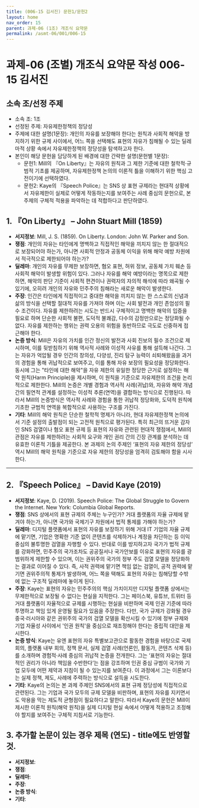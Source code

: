 ```yaml
---
title: (006-15 김서진) 문헌1/문헌2
layout: home
nav_order: 15
parent: 과제-06 (1조) 개조식 요약문
permalink: /asmt-06/001/006-15
---
```


# 과제-06 (조별) 개조식 요약문 작성 006-15 김서진

## 소속 조/선정 주제

- 소속 조: 1조
- 선정된 주제: 자유제한정책의 정당성
- 주제에 대한 설명(1문장): 개인의 자유를 보장해야 한다는 원칙과 사회적 해악을 방지하기 위한 규제 사이에서, 어느 쪽을 선택해도 표현의 자유가 침해될 수 있는 딜레마적 상황 속에서 자유제한정책의 정당성을 탐색하고자 한다.
- 본인이 해당 문헌을 담당하게 된 배경에 대한 간략한 설명(문헌별 1문장):  
  - 문헌1:  Mill의 『On Liberty』는 자유의 원칙과 그 제한 기준에 대한 철학적·규범적 기초를 제공하며, 자유제한정책 논의의 이론적 틀을 이해하기 위한 핵심 고전이기에 선택하였다.
  - 문헌2: Kaye의 『Speech Police』는 SNS 상 표현 규제라는 현대적 상황에서 자유제한이 실제로 어떻게 작동하는지를 보여주는 사례 중심의 문헌으로, 본 주제의 구체적 적용을 파악하는 데 적합하다고 판단하였다.

## 1. 『On Liberty』 – John Stuart Mill (1859)

- **서지정보**: Mill, J. S. (1859). On Liberty. London: John W. Parker and Son.
- **쟁점**: 개인의 자유는 타인에게 명백하고 직접적인 해악을 끼치지 않는 한 절대적으로 보장되어야 하는가, 아니면 사회적 안정과 공동체 이익을 위해 해악 예방 차원에서 적극적으로 제한되어야 하는가?
- **딜레마**: 개인의 자유를 무제한 보장하면, 혐오 표현, 허위 정보, 공동체 가치 훼손 등 사회적 해악이 발생할 위험이 있다. 그러나 자유를 해악 예방이라는 명목으로 제한하면, 해악의 판단 기준이 사회적 편견이나 권력자의 자의적 해석에 따라 왜곡될 수 있기에, 오히려 개인의 자유와 민주주의 침해라는 새로운 해악이 발생한다.
- **주장**: 인간은 타인에게 직접적이고 중대한 해악을 끼치지 않는 한 스스로의 신념과 삶의 방식을 선택할 절대적 자유를 가져야 하며 이는 사회 발전과 개인 존엄성의 필수 조건이다. 자유를 제한하려는 시도는 반드시 구체적이고 명백한 해악의 입증을 필요로 하며 단순한 사회적 불편, 도덕적 불쾌감, 다수의 감정만으로는 정당화될 수 없다. 자유를 제한하는 행위는 권력 오용의 위험을 동반하므로 극도로 신중하게 접근해야 한다.
- **논증 방식**: Mill은 자유의 가치를 인간 정신의 발전과 사회 진보의 필수 조건으로 제시하며, 이를 뒷받침하기 위해 역사적 사례와 이성적 사유를 통해 설득해 나간다. 그는 자유가 억압될 경우 인간의 창의성, 다양성, 진리 탐구 능력이 쇠퇴해왔음을 과거의 경험을 통해 귀납적으로 보여주고, 이를 통해 자유 보장의 필요성을 정당화한다. 동시에 그는 "타인에 대한 해악"을 자유 제한의 유일한 정당한 근거로 설정하는 해악 원칙(Harm Principle)을 제시하며, 이 원칙을 기준으로 자유제한의 조건을 논리적으로 제한한다. Mill의 논증은 개별 경험과 역사적 사례(귀납)와, 자유와 해악 개념 간의 필연적 관계를 설정하는 이성적 추론(연역)을 결합하는 방식으로 진행된다. 따라서 Mill의 논증방식은 역사적 사례와 경험을 통한 귀납적 정당화와, 도덕적 원칙에 기초한 규범적 연역을 복합적으로 사용하는 구조를 가진다.
- **기타**: Mill의 해악 원칙은 단순한 철학적 명제가 아니라, 현대 자유제한정책 논의에서 기준 설정의 출발점이 되는 고전적 원칙으로 평가된다. 특히 최근의 뜨거운 감자인 SNS 검열이나 혐오 표현 규제 등 표현의 자유와 관련된 현대적 쟁점에서, Mill의 관점은 자유를 제한하려는 사회적 요구와 개인 권리 간의 긴장 관계를 분석하는 데 유효한 이론적 기틀을 제공한다. 본 과제의 논의 주제인 ‘표현의 자유 제한의 정당성’ 역시 Mill의 해악 원칙을 기준으로 자유 제한의 정당성을 엄격히 검토해야 함을 시사한다.

---

## 2. 『Speech Police』 – David Kaye (2019)

- **서지정보**: Kaye, D. (2019). Speech Police: The Global Struggle to Govern the Internet. New York: Columbia Global Reports.
- **쟁점**: SNS 상에서의 표현 규제의 주체는 누구인가? 거대 플랫폼의 자율 규제에 맡겨야 하는가, 아니면 국가와 국제기구 차원에서 법적 통제를 가해야 하는가?
- **딜레마**: 디지털 플랫폼에서 표현의 자유를 보장하기 위해 거대 IT 기업의 자율 규제에 맡기면, 기업은 명확한 기준 없이 콘텐츠를 삭제하거나 계정을 차단하는 등 이익 중심의 불투명한 검열을 자행할 수 있다. 반대로 이를 방지하고자 국가가 법적 규제를 강화하면, 민주주의 국가조차도 공공질서나 국가안보를 이유로 표현의 자유를 광범위하게 제한할 수 있으며, 이는 권위주의 국가의 정부 주도 검열 모델을 정당화하는 결과로 이어질 수 있다.
즉, 사적 권력에 맡기면 책임 없는 검열이, 공적 권력에 맡기면 권위주의적 통제가 발생하며, 어느 쪽을 택해도 표현의 자유는 침해당할 수밖에 없는 구조적 딜레마에 놓이게 된다. 
- **주장**: Kaye는 표현의 자유는 민주주의의 핵심 가치이지만 디지털 플랫폼 상에서는 무제한적으로 보장될 수 없다는 현실을 지적한다. 그는 페이스북, 유튜브, 트위터 등 거대 플랫폼이 자율적으로 규제를 시행하는 현실을 비판하며 국제 인권 기준에 따라 투명하고 책임 있게 운영될 필요가 있음을 주장한다. 다만, 국가 규제가 강화될 경우 중국·러시아와 같은 권위주의 국가의 검열 모델을 확산시킬 수 있기에 정부 규제와 기업 자율성 사이에서 '인권 원칙'을 중심으로 재조정해야 한다는 중립적 대안을 제시한다. 
- **논증 방식**: Kaye는 유엔 표현의 자유 특별보고관으로 활동한 경험을 바탕으로 국제 회의, 플랫폼 내부 회의, 정책 문서, 실제 검열 사례(언론인, 활동가, 콘텐츠 삭제 등)를 소개하며 경험적·사례 중심의 귀납적 논증을 전개한다.
그는 ‘표현의 자유는 절대적인 권리가 아니라 책임을 수반한다’는 점을 강조하며 인권 중심 규범이 국가와 기업 모두에 어떤 제약과 지침이 될 수 있는지를 보여준다. 이 과정에서 그는 이론보다는 실제 정책, 제도, 사례에 주력하는 방식으로 설득을 시도한다.
- **기타**: Kaye의 논의는 본 과제 주제인 SNS에서의 표현 규제 정당성에 직접적으로 관련된다.
그는 기업과 국가 모두의 규제 모델을 비판하며, 표현의 자유를 지키면서도 악용을 막는 제도적 균형점이 필요하다고 말한다. 따라서 Kaye의 문헌은 Mill이 제시한 이론적 원칙(해악 원칙)을 실제 디지털 현실 속에서 어떻게 적용하고 조정해야 할지를 보여주는 구체적 지침서로 기능한다.

## 3. 추가할 논문이 있는 경우 제목 (연도) - title에도 반영할 것.

- **서지정보**: 
- **쟁점**: 
- **딜레마**: 
- **주장**:   
- **논증 방식**: 
- **기타**: 